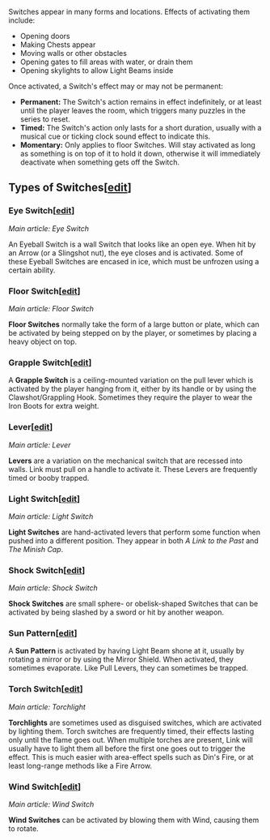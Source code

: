 Switches appear in many forms and locations. Effects of activating them include:

* Opening doors
* Making Chests appear
* Moving walls or other obstacles
* Opening gates to fill areas with water, or drain them
* Opening skylights to allow Light Beams inside

Once activated, a Switch's effect may or may not be permanent:

* **Permanent:** The Switch's action remains in effect indefinitely, or at least until the player leaves the room, which triggers many puzzles in the series to reset.
* **Timed:** The Switch's action only lasts for a short duration, usually with a musical cue or ticking clock sound effect to indicate this.
* **Momentary:** Only applies to floor Switches. Will stay activated as long as something is on top of it to hold it down, otherwise it will immediately deactivate when something gets off the Switch.

## Types of Switches\[[edit](https://nim.miraheze.org/w/index.php?title=Switch&action=edit&section=2 "Edit section: Types of Switches")\]

### Eye Switch\[[edit](https://nim.miraheze.org/w/index.php?title=Switch&action=edit&section=3 "Edit section: Eye Switch")\]

_Main article: Eye Switch_

  
An Eyeball Switch is a wall Switch that looks like an open eye. When hit by an Arrow (or a Slingshot nut), the eye closes and is activated. Some of these Eyeball Switches are encased in ice, which must be unfrozen using a certain ability.

### Floor Switch\[[edit](https://nim.miraheze.org/w/index.php?title=Switch&action=edit&section=4 "Edit section: Floor Switch")\]

_Main article: Floor Switch_

**Floor Switches** normally take the form of a large button or plate, which can be activated by being stepped on by the player, or sometimes by placing a heavy object on top.

### Grapple Switch\[[edit](https://nim.miraheze.org/w/index.php?title=Switch&action=edit&section=5 "Edit section: Grapple Switch")\]

A **Grapple Switch** is a ceiling-mounted variation on the pull lever which is activated by the player hanging from it, either by its handle or by using the Clawshot/Grappling Hook. Sometimes they require the player to wear the Iron Boots for extra weight.

### Lever\[[edit](https://nim.miraheze.org/w/index.php?title=Switch&action=edit&section=6 "Edit section: Lever")\]

_Main article: Lever_

**Levers** are a variation on the mechanical switch that are recessed into walls. Link must pull on a handle to activate it. These Levers are frequently timed or booby trapped.

### Light Switch\[[edit](https://nim.miraheze.org/w/index.php?title=Switch&action=edit&section=7 "Edit section: Light Switch")\]

_Main article: Light Switch_

**Light Switches** are hand-activated levers that perform some function when pushed into a different position. They appear in both _A Link to the Past_ and _The Minish Cap_.

### Shock Switch\[[edit](https://nim.miraheze.org/w/index.php?title=Switch&action=edit&section=8 "Edit section: Shock Switch")\]

_Main article: Shock Switch_

**Shock Switches** are small sphere- or obelisk-shaped Switches that can be activated by being slashed by a sword or hit by another weapon.

### Sun Pattern\[[edit](https://nim.miraheze.org/w/index.php?title=Switch&action=edit&section=9 "Edit section: Sun Pattern")\]

A **Sun Pattern** is activated by having Light Beam shone at it, usually by rotating a mirror or by using the Mirror Shield. When activated, they sometimes evaporate. Like Pull Levers, they can sometimes be trapped.

### Torch Switch\[[edit](https://nim.miraheze.org/w/index.php?title=Switch&action=edit&section=10 "Edit section: Torch Switch")\]

_Main article: Torchlight_

**Torchlights** are sometimes used as disguised switches, which are activated by lighting them. Torch switches are frequently timed, their effects lasting only until the flame goes out. When multiple torches are present, Link will usually have to light them all before the first one goes out to trigger the effect. This is much easier with area-effect spells such as Din's Fire, or at least long-range methods like a Fire Arrow.

### Wind Switch\[[edit](https://nim.miraheze.org/w/index.php?title=Switch&action=edit&section=11 "Edit section: Wind Switch")\]

_Main article: Wind Switch_

**Wind Switches** can be activated by blowing them with Wind, causing them to rotate.